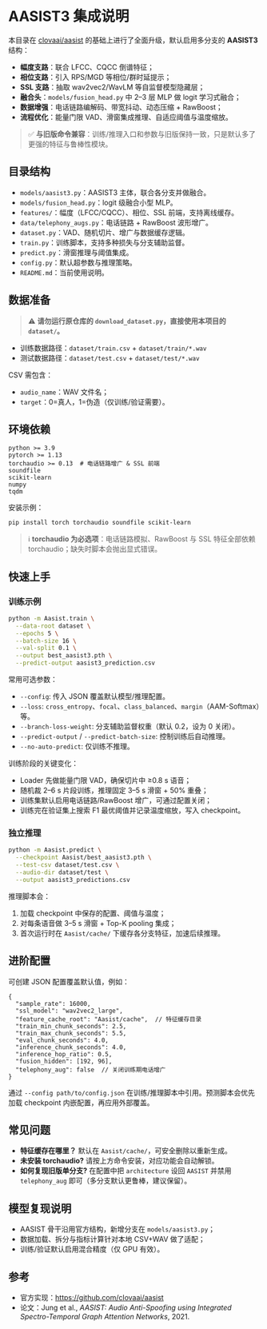 # AASIST3 集成说明

本目录在 [clovaai/aasist](https://github.com/clovaai/aasist) 的基础上进行了全面升级，默认启用多分支的 **AASIST3** 结构：

- **幅度支路**：联合 LFCC、CQCC 倒谱特征；
- **相位支路**：引入 RPS/MGD 等相位/群时延提示；
- **SSL 支路**：抽取 wav2vec2/WavLM 等自监督模型隐藏层；
- **融合头**：`models/fusion_head.py` 中 2–3 层 MLP 做 logit 学习式融合；
- **数据增强**：电话链路编解码、带宽抖动、动态压缩 + RawBoost；
- **流程优化**：能量门限 VAD、滑窗集成推理、自适应阈值与温度缩放。

> ✅ **与旧版命令兼容**：训练/推理入口和参数与旧版保持一致，只是默认多了更强的特征与鲁棒性模块。

## 目录结构

- `models/aasist3.py`：AASIST3 主体，联合各分支并做融合。
- `models/fusion_head.py`：logit 级融合小型 MLP。
- `features/`：幅度（LFCC/CQCC）、相位、SSL 前端，支持离线缓存。
- `data/telephony_augs.py`：电话链路 + RawBoost 波形增广。
- `dataset.py`：VAD、随机切片、增广与数据缓存逻辑。
- `train.py`：训练脚本，支持多种损失与分支辅助监督。
- `predict.py`：滑窗推理与阈值集成。
- `config.py`：默认超参数与推理策略。
- `README.md`：当前使用说明。

## 数据准备

> ⚠️ **请勿运行原仓库的 `download_dataset.py`，直接使用本项目的 `dataset/`。**

- 训练数据路径：`dataset/train.csv` + `dataset/train/*.wav`
- 测试数据路径：`dataset/test.csv` + `dataset/test/*.wav`

CSV 需包含：

- `audio_name`：WAV 文件名；
- `target`：0=真人，1=伪造（仅训练/验证需要）。

## 环境依赖

```text
python >= 3.9
pytorch >= 1.13
torchaudio >= 0.13  # 电话链路增广 & SSL 前端
soundfile
scikit-learn
numpy
tqdm
```

安装示例：

```bash
pip install torch torchaudio soundfile scikit-learn
```

> ℹ️ **torchaudio 为必选项**：电话链路模拟、RawBoost 与 SSL 特征全部依赖 torchaudio；缺失时脚本会抛出显式错误。

## 快速上手

### 训练示例

```bash
python -m Aasist.train \
  --data-root dataset \
  --epochs 5 \
  --batch-size 16 \
  --val-split 0.1 \
  --output best_aasist3.pth \
  --predict-output aasist3_prediction.csv
```

常用可选参数：

- `--config`: 传入 JSON 覆盖默认模型/推理配置。
- `--loss`: `cross_entropy`、`focal`、`class_balanced`、`margin`（AAM-Softmax）等。
- `--branch-loss-weight`: 分支辅助监督权重（默认 0.2，设为 0 关闭）。
- `--predict-output` / `--predict-batch-size`: 控制训练后自动推理。
- `--no-auto-predict`: 仅训练不推理。

训练阶段的关键变化：

- Loader 先做能量门限 VAD，确保切片中 ≥0.8 s 语音；
- 随机裁 2–6 s 片段训练，推理固定 3–5 s 滑窗 + 50% 重叠；
- 训练集默认启用电话链路/RawBoost 增广，可通过配置关闭；
- 训练完在验证集上搜索 F1 最优阈值并记录温度缩放，写入 checkpoint。

### 独立推理

```bash
python -m Aasist.predict \
  --checkpoint Aasist/best_aasist3.pth \
  --test-csv dataset/test.csv \
  --audio-dir dataset/test \
  --output aasist3_predictions.csv
```

推理脚本会：

1. 加载 checkpoint 中保存的配置、阈值与温度；
2. 对每条语音做 3–5 s 滑窗 + Top-K pooling 集成；
3. 首次运行时在 `Aasist/cache/` 下缓存各分支特征，加速后续推理。

## 进阶配置

可创建 JSON 配置覆盖默认值，例如：

```jsonc
{
  "sample_rate": 16000,
  "ssl_model": "wav2vec2_large",
  "feature_cache_root": "Aasist/cache",  // 特征缓存目录
  "train_min_chunk_seconds": 2.5,
  "train_max_chunk_seconds": 5.5,
  "eval_chunk_seconds": 4.0,
  "inference_chunk_seconds": 4.0,
  "inference_hop_ratio": 0.5,
  "fusion_hidden": [192, 96],
  "telephony_aug": false  // 关闭训练期电话增广
}
```

通过 `--config path/to/config.json` 在训练/推理脚本中引用。预测脚本会优先加载 checkpoint 内嵌配置，再应用外部覆盖。

## 常见问题

- **特征缓存在哪里？** 默认在 `Aasist/cache/`，可安全删除以重新生成。
- **未安装 torchaudio?** 请按上方命令安装，对应功能会自动解锁。
- **如何复现旧版单分支?** 在配置中把 `architecture` 设回 `AASIST` 并禁用 `telephony_aug` 即可（多分支默认更鲁棒，建议保留）。

## 模型复现说明

- AASIST 骨干沿用官方结构，新增分支在 `models/aasist3.py`；
- 数据加载、拆分与指标计算针对本地 CSV+WAV 做了适配；
- 训练/验证默认启用混合精度（仅 GPU 有效）。

## 参考

- 官方实现：<https://github.com/clovaai/aasist>
- 论文：Jung et al., *AASIST: Audio Anti-Spoofing using Integrated Spectro-Temporal Graph Attention Networks*, 2021.
